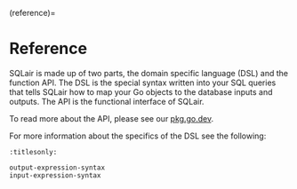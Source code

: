 (reference)=
# Reference

SQLair is made up of two parts, the domain specific language (DSL) and the function API. The DSL is the special syntax written into your SQL queries that tells SQLair how to map your Go objects to the database inputs and outputs. The API is the functional interface of SQLair. 

To read more about the API, please see our [pkg.go.dev](https://pkg.go.dev/github.com/canonical/sqlair).

For more information about the specifics of the DSL see the following:
```{toctree}
:titlesonly:

output-expression-syntax
input-expression-syntax
```
